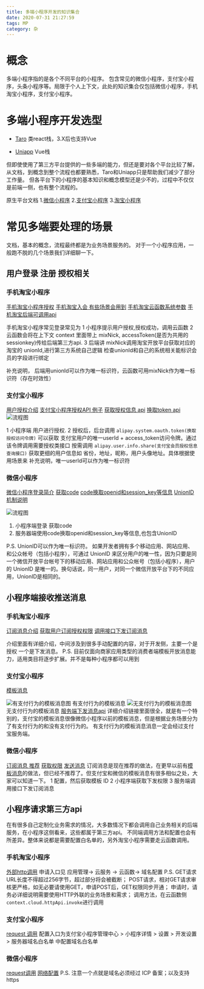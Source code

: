 ```yaml
---
title: 多端小程序开发的知识集合
date: 2020-07-31 21:27:59
tags: MP
category: 杂
---
```

#  概念
多端小程序指的是各个不同平台的小程序。
包含常见的微信小程序，支付宝小程序，头条小程序等。局限于个人上下文，此处的知识集合仅包括微信小程序，手机淘宝小程序，支付宝小程序。

#  多端小程序开发选型
- [Taro][1] 类react栈，3.X后也支持Vue

- [Uniapp][2] Vue栈

但即使使用了第三方平台提供的一些多端的能力，但还是要对各个平台比较了解，从文档，到概念到整个流程也都要熟悉，Taro和Uniapp只是帮助我们减少了部分工作量。
但各平台下的小程序的基本知识和概念模型还是少不的，过程中不仅仅是前端一侧，也有整个流程的。

原生平台文档
1.[微信小程序][3]
2.[支付宝小程序][4]
3.[淘宝小程序][5]

# 常见多端要处理的场景
文档，基本的概念，流程最终都是为业务场景服务的。
对于一个小程序应用，一般跑不脱的几个场景我们详细聊一下。
## 用户登录 注册 授权相关
### 手机淘宝小程序
[手机淘宝小程序授权][6]
[手机淘宝入会 有些场景会用到][7]
[手机淘宝云函数系统参数][8]
[手机淘宝后端可调用api][9]

手机淘宝小程序常见登录常见为
1 小程序提示用户授权,授权成功，调用云函数
2 云函数会将在上下文 context 里面带上 mixNick, accessToken(是否为共用的sessionkey)传给后端第三方api.
3 后端讲 mixNick调用淘宝开放平台获取对应的 淘宝的 unionId,进行第三方系统自己逻辑 检查unionId和自己的系统相关能标识会员的字段进行绑定

补充说明， 后端用unionId可以作为唯一标识符，云函数可用mixNick作为唯一标识符（存在时效性）

### 支付宝小程序
[用户授权介绍][10]
[支付宝小程序授权API 例子][11]
[获取授权信息 api][13]
[换取token api][14]
![流程图][12]

1 小程序端 用户进行授权.
2 授权后，后台调用 `alipay.system.oauth.token(换取授权访问令牌)` 可以获取 支付宝用户的唯一userId + access_token访问令牌。通过该令牌调用需要授权类接口 
按需调用 `alipay.user.info.share(支付宝会员授权信息查询接口)` 获取更细的用户信息如 省份，地址，昵称，用户头像地址。具体根据使用场景来
 补充说明，唯一userId可以作为唯一标识符
 
### 微信小程序
[微信小程序登录简介][15]
[获取code][16]
[code换取openid和session_key等信息][17]
[UnionID 机制说明][19]

![流程图][18]

1. 小程序端登录 获取code
2. 服务器端使用code换取openid和session_key等信息,也包含UnionID

P.S. UnionID可以作为唯一标识符。
如果开发者拥有多个移动应用、网站应用、和公众帐号（包括小程序），可通过 UnionID 来区分用户的唯一性，因为只要是同一个微信开放平台帐号下的移动应用、网站应用和公众帐号（包括小程序），用户的 UnionID 是唯一的。换句话说，同一用户，对同一个微信开放平台下的不同应用，UnionID是相同的。

## 小程序端接收推送消息
### 手机淘宝小程序
[订阅消息介绍][20]
[获取用户订阅授权权限][21]
[调用接口下发订阅消息][22]

介绍里面有详细介绍，中间涉及到很多手动配置的内容，对于开发侧，主要一个是授权 一个是下发消息。
P.S. 目前仅面向商家应用类型的消费者端模板开放消息能力，适用类目将逐步扩展。并不是每种小程序都可以用到

### 支付宝小程序
[模板消息][23]

![有支付行为的模板消息图][24]
有支付行为的模板消息
![无支付行为的模板消息图][25]
无支付行为的模板消息
[服务端下发消息api][26]
详细介绍链接里面很全，就是有一个特别的，支付宝的模板消息很像微信小程序以前的模板消息，但是根据业务场景分为了有支付行为的和没有支付行为的。
有支付行为的模板消息消息一定会经过支付宝服务端。

### 微信小程序
[订阅消息 推荐][27]
[获取权限][28]
[发送消息][29]
订阅消息是现在推荐的做法，在更早以前有[模板消息][30]的做法，但已经不推荐了。但支付宝和微信的模板消息有很多相似之处，大家可以知道一下。
1 配置，然后获取模板 ID
2 小程序端获取下发权限
3 服务端调用接口下发订阅消息


## 小程序请求第三方api
在有很多自己定制化业务需求的情况，大多数情况下都会调用自己业务相关的后端服务，在小程序这侧看来，这些都属于第三方api。
不同端调用方法和配置也会有所差异。整体来说都是需要配置白名单的，另外淘宝小程序需要走云函数调用。

### 手机淘宝小程序
[外部http调用][31]
申请入口见 应用管理-> 云服务 -> 云函数-> 域名配置
P.S.
GET请求URL长度不得超过256字节，超过部分将会被截断；
POST请求，相对GET请求审核更严格，如无必要请使用GET，申请POST后，GET权限同步开通；
申请时，请务必详细说明需要使用HTTP外联的业务场景和需求；
调用方法，在云函数侧`context.cloud.httpApi.invoke`进行调用

### 支付宝小程序
[request 调用][32]
配置入口为支付宝小程序管理中心 > 小程序详情 > 设置 > 开发设置 > 服务器域名白名单 中配置域名白名单

### 微信小程序
[request调用][33]
[网络配置][34]
P.S. 
注意一个点就是域名必须经过 ICP 备案；以及支持https



[1]:https://taro-docs.jd.com/taro/docs/README/index.html
[2]:https://uniapp.dcloud.io/
[3]:https://developers.weixin.qq.com/miniprogram/dev/framework/
[4]:https://opendocs.alipay.com/mini/api
[5]:https://miniapp.open.taobao.com/docV3.htm?docId=117323&docType=1&tag=dev
[6]:https://miniapp.open.taobao.com/docV3.htm?docId=118295&docType=1&source=search
[7]:https://open.taobao.com/doc.htm?spm=a219a.7386797.0.0.5f51669aUyFd5p&source=search&docId=107142&docType=1
[8]:https://miniapp.open.taobao.com/docV3.htm?docId=118990&docType=1&source=search#ss0
[9]:https://developer.alibaba.com/docs/api.htm?apiId=40973
[10]:https://opendocs.alipay.com/mini/introduce/authcode
[11]:https://opendocs.alipay.com/mini/api/openapi-authorize
[12]:https://gw.alipayobjects.com/zos/skylark-tools/public/files/a1d4b36ba749a924bdbdd75d53989784.png
[13]:https://opendocs.alipay.com/apis/api_2/alipay.user.info.share
[14]:https://opendocs.alipay.com/apis/api_9/alipay.system.oauth.token
[15]:https://developers.weixin.qq.com/miniprogram/dev/framework/open-ability/login.html
[16]:https://developers.weixin.qq.com/miniprogram/dev/api/open-api/login/wx.login.html
[17]:https://developers.weixin.qq.com/miniprogram/dev/api-backend/open-api/login/auth.code2Session.html
[18]:https://res.wx.qq.com/wxdoc/dist/assets/img/api-login.2fcc9f35.jpg
[19]:https://developers.weixin.qq.com/miniprogram/dev/framework/open-ability/union-id.html
[20]:https://miniapp.open.taobao.com/docV3.htm?docId=119008&docType=1
[21]:https://miniapp.open.taobao.com/docV3.htm?spm=a219a.15212435.0.0.298d669anYhLNF&docId=1620&docType=20&tag=dev
[22]:https://open.taobao.com/api.htm?spm=a219a.15212435.0.0.298d669anYhLNF&docId=50611&docType=2
[23]:https://opendocs.alipay.com/mini/introduce/message
[24]:https://gw.alipayobjects.com/zos/skylark-tools/public/files/7ad3ecf9e1a8989a2dca7771a0f4ac7f.png
[25]:https://gw.alipayobjects.com/zos/skylark-tools/public/files/583bd9b3554e47331702ddc599896246.png
[26]:https://opendocs.alipay.com/mini/api/templatemessage
[27]:https://developers.weixin.qq.com/miniprogram/dev/framework/open-ability/subscribe-message.html
[28]:https://developers.weixin.qq.com/miniprogram/dev/api/open-api/subscribe-message/wx.requestSubscribeMessage.html
[29]:https://developers.weixin.qq.com/miniprogram/dev/api-backend/open-api/subscribe-message/subscribeMessage.send.html
[30]:https://developers.weixin.qq.com/miniprogram/dev/framework/open-ability/template-message.html
[31]:https://miniapp.open.taobao.com/docV3.htm?spm=a219a.15212435.0.0.1b74669aD7KB2S&docId=118444&docType=1
[32]:https://opendocs.alipay.com/mini/api/owycmh
[33]:https://developers.weixin.qq.com/miniprogram/dev/api/network/request/wx.request.html
[34]:https://developers.weixin.qq.com/miniprogram/dev/framework/ability/network.html

